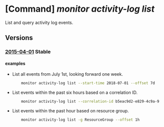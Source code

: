 # [Command] _monitor activity-log list_

List and query activity log events.

## Versions

### [2015-04-01](/Resources/mgmt-plane/L3N1YnNjcmlwdGlvbnMve30vcHJvdmlkZXJzL21pY3Jvc29mdC5pbnNpZ2h0cy9ldmVudHR5cGVzL21hbmFnZW1lbnQvdmFsdWVz/2015-04-01.xml) **Stable**

<!-- mgmt-plane /subscriptions/{}/providers/microsoft.insights/eventtypes/management/values 2015-04-01 -->

#### examples

- List all events from July 1st, looking forward one week.
    ```bash
        monitor activity-log list --start-time 2018-07-01 --offset 7d
    ```

- List events within the past six hours based on a correlation ID.
    ```bash
        monitor activity-log list --correlation-id b5eac9d2-e829-4c9a-9efb-586d19417c5f
    ```

- List events within the past hour based on resource group.
    ```bash
        monitor activity-log list -g ResourceGroup --offset 1h
    ```
